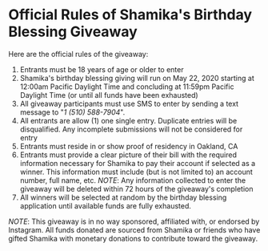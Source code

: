 # Official Rules of Shamika's Birthday Blessing Giveaway

Here are the official rules of the giveaway:

1. Entrants must be 18 years of age or older to enter
2. Shamika's birthday blessing giving will run on May 22, 2020 starting at 12:00am Pacific Daylight Time and concluding at 11:59pm Pacific Daylight Time (or until all funds have been exhausted)
3. All giveaway participants must use SMS to enter by sending a text message to "_1 (510) 588-7904_".
4. All entrants are allow (1) one single entry. Duplicate entries will be disqualified. Any incomplete submissions will not be considered for entry
5. Entrants must reside in or show proof of residency in Oakland, CA
6. Entrants must provide a clear picture of their bill with the required information necessary for Shamika to pay their account if selected as a winner. This information must include (but is not limited to) an account number, full name, etc. *NOTE*: Any information collected to enter the giveaway will be deleted within 72 hours of the giveaway's completion
7. All winners will be selected at random by the birthday blessing application until available funds are fully exhausted.

*NOTE*: This giveaway is in no way sponsored, affiliated with, or endorsed by Instagram. All funds donated are sourced from Shamika or friends who have gifted Shamika with monetary donations to contribute toward the giveaway.